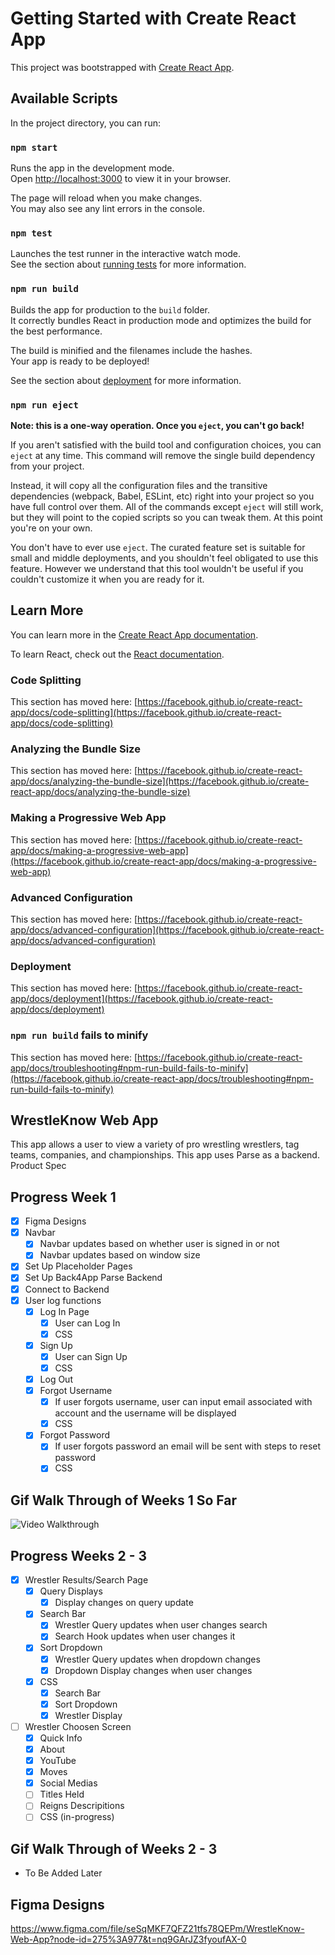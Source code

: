 # Getting Started with Create React App

This project was bootstrapped with [Create React App](https://github.com/facebook/create-react-app).

## Available Scripts

In the project directory, you can run:

### `npm start`

Runs the app in the development mode.\
Open [http://localhost:3000](http://localhost:3000) to view it in your browser.

The page will reload when you make changes.\
You may also see any lint errors in the console.

### `npm test`

Launches the test runner in the interactive watch mode.\
See the section about [running tests](https://facebook.github.io/create-react-app/docs/running-tests) for more information.

### `npm run build`

Builds the app for production to the `build` folder.\
It correctly bundles React in production mode and optimizes the build for the best performance.

The build is minified and the filenames include the hashes.\
Your app is ready to be deployed!

See the section about [deployment](https://facebook.github.io/create-react-app/docs/deployment) for more information.

### `npm run eject`

**Note: this is a one-way operation. Once you `eject`, you can't go back!**

If you aren't satisfied with the build tool and configuration choices, you can `eject` at any time. This command will remove the single build dependency from your project.

Instead, it will copy all the configuration files and the transitive dependencies (webpack, Babel, ESLint, etc) right into your project so you have full control over them. All of the commands except `eject` will still work, but they will point to the copied scripts so you can tweak them. At this point you're on your own.

You don't have to ever use `eject`. The curated feature set is suitable for small and middle deployments, and you shouldn't feel obligated to use this feature. However we understand that this tool wouldn't be useful if you couldn't customize it when you are ready for it.

## Learn More

You can learn more in the [Create React App documentation](https://facebook.github.io/create-react-app/docs/getting-started).

To learn React, check out the [React documentation](https://reactjs.org/).

### Code Splitting

This section has moved here: [https://facebook.github.io/create-react-app/docs/code-splitting](https://facebook.github.io/create-react-app/docs/code-splitting)

### Analyzing the Bundle Size

This section has moved here: [https://facebook.github.io/create-react-app/docs/analyzing-the-bundle-size](https://facebook.github.io/create-react-app/docs/analyzing-the-bundle-size)

### Making a Progressive Web App

This section has moved here: [https://facebook.github.io/create-react-app/docs/making-a-progressive-web-app](https://facebook.github.io/create-react-app/docs/making-a-progressive-web-app)

### Advanced Configuration

This section has moved here: [https://facebook.github.io/create-react-app/docs/advanced-configuration](https://facebook.github.io/create-react-app/docs/advanced-configuration)

### Deployment

This section has moved here: [https://facebook.github.io/create-react-app/docs/deployment](https://facebook.github.io/create-react-app/docs/deployment)

### `npm run build` fails to minify

This section has moved here: [https://facebook.github.io/create-react-app/docs/troubleshooting#npm-run-build-fails-to-minify](https://facebook.github.io/create-react-app/docs/troubleshooting#npm-run-build-fails-to-minify)

## WrestleKnow Web App
This app allows a user to view a variety of pro wrestling wrestlers, tag teams, companies, and championships. This app uses Parse as a backend.
Product Spec
## Progress Week 1
- [x] Figma Designs
- [x] Navbar
   - [x] Navbar updates based on whether user is signed in or not
   - [x] Navbar updates based on window size
- [x] Set Up Placeholder Pages
- [x] Set Up Back4App Parse Backend
- [x] Connect to Backend
- [x] User log functions
   - [x] Log In Page
      - [x] User can Log In
      - [x] CSS
   - [x] Sign Up
      - [x] User can Sign Up
      - [x] CSS
   - [x] Log Out
   - [x] Forgot Username
      - [x] If user forgots username, user can input email associated with account and the username will be displayed
      - [x] CSS
   - [x] Forgot Password
      - [x] If user forgots password an email will be sent with steps to reset password
      - [x] CSS
## Gif Walk Through of Weeks 1 So Far
<img src='https://github.com/bryanmartinez1/WrestleKnow/blob/master/src/progress_gifs/progress1.gif' title='Instagram App Demo' width='' alt='Video Walkthrough' />


## Progress Weeks 2 - 3
- [x] Wrestler Results/Search Page
   - [x] Query Displays
      - [x] Display changes on query update
   - [x] Search Bar
      - [x] Wrestler Query updates when user changes search
      - [x] Search Hook updates when user changes it
   - [x] Sort Dropdown
      - [x] Wrestler Query updates when dropdown changes
      - [x] Dropdown Display changes when user changes
   - [x] CSS
      - [x] Search Bar
      - [x] Sort Dropdown
      - [x] Wrestler Display
- [ ] Wrestler Choosen Screen
   - [x] Quick Info
   - [x] About
   - [x] YouTube
   - [x] Moves
   - [x] Social Medias
   - [ ] Titles Held
   - [ ] Reigns Descripitions
   - [ ] CSS (in-progress)
## Gif Walk Through of Weeks 2 - 3
- To Be Added Later

## Figma Designs
https://www.figma.com/file/seSqMKF7QFZ21tfs78QEPm/WrestleKnow-Web-App?node-id=275%3A977&t=nq9GArJZ3fyoufAX-0


